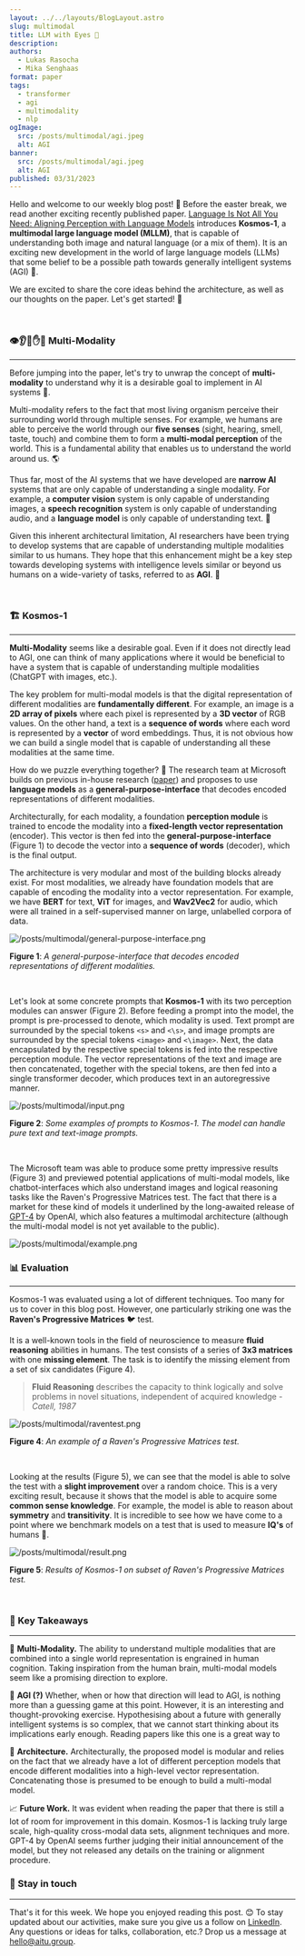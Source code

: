 ```yaml
---
layout: ../../layouts/BlogLayout.astro
slug: multimodal
title: LLM with Eyes 👀️
description:
authors:
  - Lukas Rasocha
  - Mika Senghaas
format: paper
tags:
  - transformer
  - agi
  - multimodality
  - nlp
ogImage:
  src: /posts/multimodal/agi.jpeg
  alt: AGI
banner:
  src: /posts/multimodal/agi.jpeg
  alt: AGI
published: 03/31/2023
---
```


Hello and welcome to our weekly blog post! 🙌 Before the easter break, we read
another exciting recently published paper. [Language Is Not All You Need:
Aligning Perception with Language Models](https://arxiv.org/abs/2302.14045)
introduces **Kosmos-1**, a **multimodal large language model (MLLM)**, that is
capable of understanding both image and natural language (or a mix of them). It
is an exciting new development in the world of large language models (LLMs) that
some belief to be a possible path towards generally intelligent systems (AGI)
🧠.

We are excited to share the core ideas behind the architecture, as well as our 
thoughts on the paper. Let's get started! 🚀

<br/>

### 👁️👂👃✋👅 Multi-Modality 

---

Before jumping into the paper, let's try to unwrap the concept of
**multi-modality** to understand why it is a desirable goal to implement in AI
systems 🧐. 

Multi-modality refers to the fact that most living organism perceive their
surrounding world through multiple senses. For example, we humans are able to
perceive the world through our **five senses** (sight, hearing, smell, taste,
touch) and combine them to form a **multi-modal perception** of the world. This
is a fundamental ability that enables us to understand the world around us. 🌎

Thus far, most of the AI systems that we have developed are **narrow AI**
systems that are only capable of understanding a single modality. For example, a
**computer vision** system is only capable of understanding images, a **speech
recognition** system is only capable of understanding audio, and a **language
model** is only capable of understanding text. 📝

Given this inherent architectural limitation, AI researchers have been trying to
develop systems that are capable of understanding multiple modalities similar to
us humans. They hope that this enhancement might be a key step towards
developing systems with intelligence levels similar or beyond us humans on a
wide-variety of tasks, referred to as **AGI**. 🧠

<br/>

### 🏗 Kosmos-1

---

**Multi-Modality** seems like a desirable goal. Even if it does not
directly lead to AGI, one can think of many applications where it would be 
beneficial to have a system that is capable of understanding multiple modalities
(ChatGPT with images, etc.).

The key problem for multi-modal models is that the digital representation of
different modalities are **fundamentally different**. For example, an image is a
**2D array of pixels** where each pixel is represented by a **3D vector** of RGB
values. On the other hand, a text is a **sequence of words** where each word is
represented by a **vector** of word embeddings. Thus, it is not obvious how we
can build a single model that is capable of understanding all these modalities
at the same time.

How do we puzzle everything together? 🧩 The research team at Microsoft builds
on previous in-house research ([paper](https://arxiv.org/pdf/2206.06336.pdf))
and proposes to use **language models** as a **general-purpose-interface** that
decodes encoded representations of different modalities. 

Architecturally, for each modality, a foundation **perception module** is
trained to encode the modality into a **fixed-length vector representation**
(encoder). This vector is then fed into the **general-purpose-interface**
(Figure 1) to decode the vector into a **sequence of words**
(decoder), which is the final output.

The architecture is very modular and most of the building blocks already exist.
For most modalities, we already have foundation models that are capable of
encoding the modality into a vector representation. For example, we have
**BERT** for text, **ViT** for images, and **Wav2Vec2** for audio, which were
all trained in a self-supervised manner on large, unlabelled corpora of data.


![/posts/multimodal/general-purpose-interface.png](/posts/multimodal/general-purpose-interface.png)

**Figure 1**: _A general-purpose-interface that decodes encoded representations
of different modalities._

<br/>

Let's look at some concrete prompts that **Kosmos-1** with its two perception
modules can answer (Figure 2). Before feeding a prompt into the model, the 
prompt is pre-processed to denote, which modality is used. Text prompt are
surrounded by the special tokens `<s>` and `<\s>`, and image prompts are surrounded
by the special tokens `<image>` and `<\image>`. Next, the data encapsulated by
the respective special tokens is fed into the respective perception module. The
vector representations of the text and image are then concatenated, together
with the special tokens, are then fed into a single transformer decoder, which
produces text in an autoregressive manner.

![/posts/multimodal/input.png](/posts/multimodal/input.png)

**Figure 2**: _Some examples of prompts to Kosmos-1. The model can handle pure
text and text-image prompts._

<br/>

The Microsoft team was able to produce some pretty impressive results (Figure 3)
and previewed potential applications of multi-modal models, like
chatbot-interfaces which also understand images and logical reasoning tasks like
the Raven's Progressive Matrices test. The fact that there is a market for these
kind of models it underlined by the long-awaited release of
[GPT-4](https://openai.com/gpt-4) by OpenAI,
which also features a multimodal architecture (although the multi-modal model
is not yet available to the public).


![/posts/multimodal/example.png](/posts/multimodal/example.png)

### 📊 Evaluation

---

Kosmos-1 was evaluated using a lot of different techniques. Too many for us to
cover in this blog post. However, one particularly striking one was  the
**Raven's Progressive Matrices** 🐦 test.

It is a well-known tools in the field of neuroscience to measure **fluid
reasoning** abilities in humans. The test consists of a series of **3x3
matrices** with one **missing element**. The task is to identify the missing
element from a set of six candidates (Figure 4).

> **Fluid Reasoning** describes the capacity to think logically and solve problems
> in novel situations, independent of acquired knowledge - _Catell, 1987_

![/posts/multimodal/raventest.png](/posts/multimodal/raventest.png)

**Figure 4**: _An example of a Raven's Progressive Matrices test._

<br />

Looking at the results (Figure 5), we can see that the model is able to solve
the test with a **slight improvement** over a random choice. This is a very
exciting result, because it shows that the model is able to acquire some
**common sense knowledge**. For example, the model is able to reason about
**symmetry** and **transitivity**. It is incredible to see how we have come to a
point where we benchmark models on a test that is used to measure **IQ's** of
humans 🤯.

![/posts/multimodal/result.png](/posts/multimodal/result.png)

**Figure 5**: _Results of Kosmos-1 on subset of Raven's Progressive Matrices test._

<br />

### 🔮 Key Takeaways

---

👀 **Multi-Modality.** The ability to understand multiple modalities that are
combined into a single world representation is engrained in human cognition.
Taking inspiration from the human brain, multi-modal models seem like a
promising direction to explore.

🧠 **AGI (?)** Whether, when or how that direction will lead to AGI, is nothing
more than a guessing game at this point. However, it is an interesting and
thought-provoking exercise. Hypothesising about a future with generally
intelligent systems is so complex, that we cannot start thinking about its
implications early enough. Reading papers like this one is a great way to

🚧 **Architecture.** Architecturally, the proposed model is modular and relies
on the fact that we already have a lot of different perception models that
encode different modalities into a high-level vector representation.
Concatenating those is presumed to be enough to build a multi-modal model.

📈 **Future Work.** It was evident when reading the paper that there is still a
lot of room for improvement in this domain. Kosmos-1 is lacking truly large
scale, high-quality cross-modal data sets, alignment techniques and more. GPT-4
by OpenAI seems further judging their initial announcement of the model, but
they not released any details on the training or alignment procedure.

### 📣 Stay in touch

---

That's it for this week. We hope you enjoyed reading this post. 😊 To stay
updated about our activities, make sure you give us a follow on
[LinkedIn](https://www.linkedin.com/company/aitu-dk/). Any questions or ideas
for talks, collaboration, etc.? Drop us a message at
[hello@aitu.group](mailto:hello@aitu.group).
